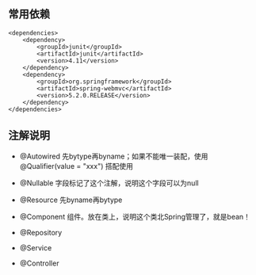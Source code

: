 ## 常用依赖
    <dependencies>
        <dependency>
            <groupId>junit</groupId>
            <artifactId>junit</artifactId>
            <version>4.11</version>
        </dependency>
        <dependency>
            <groupId>org.springframework</groupId>
            <artifactId>spring-webmvc</artifactId>
            <version>5.2.0.RELEASE</version>
        </dependency>
    </dependencies>

## 注解说明

- @Autowired 先bytype再byname；如果不能唯一装配，使用@Qualifier(value = "xxx") 搭配使用
- @Nullable 字段标记了这个注解，说明这个字段可以为null
- @Resource 先byname再bytype



- @Component 组件。放在类上，说明这个类北Spring管理了，就是bean！
- @Repository
- @Service
- @Controller